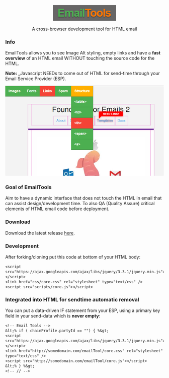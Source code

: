 <p align="center">
  <img src="./img/emailTools.png" alt="EmailTools">
</p>
<!--<h1 align="center">EmailTools</h1>-->
<p align="center">A cross-browser development tool for HTML email</p>

### Info
EmailTools allows you to see Image Alt styling, empty links and have a **fast overview** of an HTML email WITHOUT touching the source code for the HTML.

**Note:** _Javascript NEEDs to come out of HTML for send-time through your Email Service Provider (ESP).

<p align="center">
  <img src="./img/cover.png" alt="bamboo-screenshot">
</p>

### Goal of EmailTools
Aim to have a dynamic interface that does not touch the HTML in email that can assist design/development time. To also QA (Quality Assure) critical elements of HTML email code before deployment.

### Download
Download the latest release [here](https://github.com/YodaSpow/EmailDevTools/releases).

### Development
After forking/cloning put this code at bottom of your HTML body:
```
<script src="https://ajax.googleapis.com/ajax/libs/jquery/3.3.1/jquery.min.js"></script>
<link href="css/core.css" rel="stylesheet" type="text/css" />
<script src="scripts/core.js"></script>
```
### Integrated into HTML for sendtime automatic removal
You can put a data-driven IF statement from your ESP, using a primary key field in your send-data which is **never empty**: 
```
<!-- Email Tools -->
&lt;% if ( chainProfile.partyId == "") { %&gt;
<script src="https://ajax.googleapis.com/ajax/libs/jquery/3.3.1/jquery.min.js"></script>
<link href="http://somedomain.com/emailTool/core.css" rel="stylesheet" type="text/css" />
<script src="http://somedomain.com/emailTool/core.js"></script>
&lt;% } %&gt;
<!-- // -->
```
